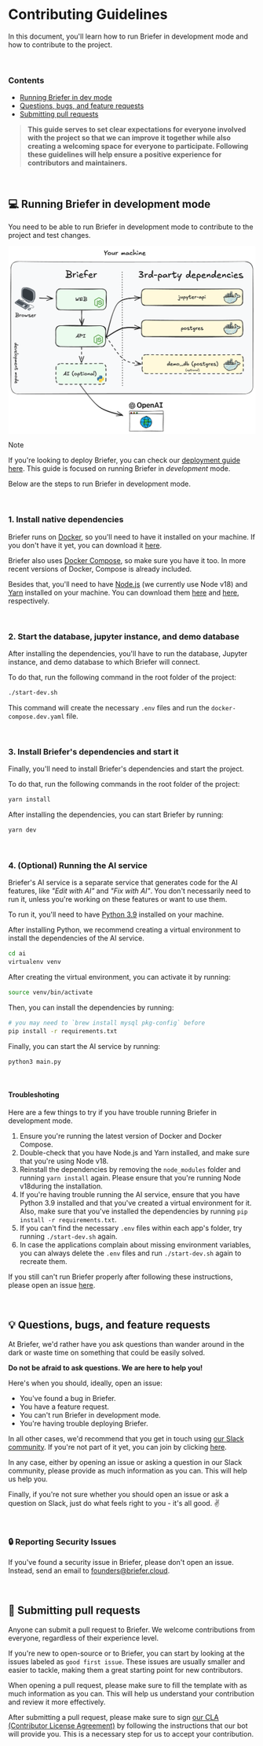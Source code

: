 # Contributing Guidelines

In this document, you'll learn how to run Briefer in development mode and how to contribute to the project.

<br />

### Contents

- [Running Briefer in dev mode](#computer-running-briefer-in-dev-mode)
- [Questions, bugs, and feature requests](#bulb-questions-bugs-and-feature-requests)
- [Submitting pull requests](#repeat-submitting-pull-requests)

> **This guide serves to set clear expectations for everyone involved with the project so that we can improve it together while also creating a welcoming space for everyone to participate. Following these guidelines will help ensure a positive experience for contributors and maintainers.**

<br />

## :computer: Running Briefer in development mode

You need to be able to run Briefer in development mode to contribute to the project and test changes.

<p>
<picture align="center">
  <source  align="center" media="(prefers-color-scheme: dark)" srcset="../assets/img/briefer-dev-mode-dark.png">
  <source align="center" media="(prefers-color-scheme: light)" srcset="../assets/img/briefer-dev-mode.png">
  <img align="center" alt="Briefer architecture diagram for dev mode" src="../assets/img/briefer-dev-mode.png">
</picture>
</p>

> [!NOTE]
> If you're looking to deploy Briefer, you can check our [deployment guide here](./DEPLOYMENT.md). This guide is focused on running Briefer in _development_ mode.

Below are the steps to run Briefer in development mode.

<br />

### 1. Install native dependencies

Briefer runs on [Docker](https://www.docker.com/), so you'll need to have it installed on your machine. If you don't have it yet, you can download it [here](https://www.docker.com/get-started).

Briefer also uses [Docker Compose](https://docs.docker.com/compose/), so make sure you have it too. In more recent versions of Docker, Compose is already included.

Besides that, you'll need to have [Node.js](https://nodejs.org/) (we currently use Node v18) and [Yarn](https://yarnpkg.com/) installed on your machine. You can download them [here](https://nodejs.org/) and [here](https://yarnpkg.com/), respectively.

<br />

### 2. Start the database, jupyter instance, and demo database

After installing the dependencies, you'll have to run the database, Jupyter instance, and demo database to which Briefer will connect.

To do that, run the following command in the root folder of the project:

```bash
./start-dev.sh
```

This command will create the necessary `.env` files and run the `docker-compose.dev.yaml` file.

<br />

### 3. Install Briefer's dependencies and start it

Finally, you'll need to install Briefer's dependencies and start the project.

To do that, run the following commands in the root folder of the project:

```bash
yarn install
```

After installing the dependencies, you can start Briefer by running:

```bash
yarn dev
```

<br />

### 4. (Optional) Running the AI service

Briefer's AI service is a separate service that generates code for the AI features, like _"Edit with AI"_ and _"Fix with AI"_. You don't necessarily need to run it, unless you're working on these features or want to use them.

To run it, you'll need to have [Python 3.9](https://www.python.org/) installed on your machine.

After installing Python, we recommend creating a virtual environment to install the dependencies of the AI service.

```bash
cd ai
virtualenv venv
```

After creating the virtual environment, you can activate it by running:

```bash
source venv/bin/activate
```

Then, you can install the dependencies by running:

```bash
# you may need to `brew install mysql pkg-config` before
pip install -r requirements.txt
```

Finally, you can start the AI service by running:

```bash
python3 main.py
```

<br />

#### Troubleshoting

Here are a few things to try if you have trouble running Briefer in development mode.

1. Ensure you're running the latest version of Docker and Docker Compose.
2. Double-check that you have Node.js and Yarn installed, and make sure that you're using Node v18.
3. Reinstall the dependencies by removing the `node_modules` folder and running `yarn install` again. Please ensure that you're running Node v18during the installation.
4. If you're having trouble running the AI service, ensure that you have Python 3.9 installed and that you've created a virtual environment for it. Also, make sure that you've installed the dependencies by running `pip install -r requirements.txt`.
5. If you can't find the necessary `.env` files within each app's folder, try running `./start-dev.sh` again.
6. In case the applications complain about missing environment variables, you can always delete the `.env` files and run `./start-dev.sh` again to recreate them.

If you still can't run Briefer properly after following these instructions, please open an issue [here](https://github.com/briefercloud/briefer/issues).

<br />

## :bulb: Questions, bugs, and feature requests

At Briefer, we'd rather have you ask questions than wander around in the dark or waste time on something that could be easily solved.

**Do not be afraid to ask questions. We are here to help you!**

Here's when you should, ideally, open an issue:

- You've found a bug in Briefer.
- You have a feature request.
- You can't run Briefer in development mode.
- You're having trouble deploying Briefer.

In all other cases, we'd recommend that you get in touch using [our Slack community](https://join.slack.com/t/briefercommunity/shared_invite/zt-2geo5vlh2-RxEOwCRrVEz6JDkrPHuf0g). If you're not part of it yet, you can join by clicking [here](https://join.slack.com/t/briefercommunity/shared_invite/zt-2geo5vlh2-RxEOwCRrVEz6JDkrPHuf0g).

In any case, either by opening an issue or asking a question in our Slack community, please provide as much information as you can. This will help us help you.

Finally, if you're not sure whether you should open an issue or ask a question on Slack, just do what feels right to you - it's all good. :v:

<br />

### :lock: Reporting Security Issues

If you've found a security issue in Briefer, please don't open an issue. Instead, send an email to [founders@briefer.cloud](mailto:founders@briefer.cloud).

<br />

## :repeat: Submitting pull requests

Anyone can submit a pull request to Briefer. We welcome contributions from everyone, regardless of their experience level.

If you're new to open-source or to Briefer, you can start by looking at the issues labeled as `good first issue`. These issues are usually smaller and easier to tackle, making them a great starting point for new contributors.

When opening a pull request, please make sure to fill the template with as much information as you can. This will help us understand your contribution and review it more effectively.

After submitting a pull request, please make sure to sign [our CLA (Contributor License Agreement)](./CLA.md) by following the instructions that our bot will provide you. This is a necessary step for us to accept your contribution.
